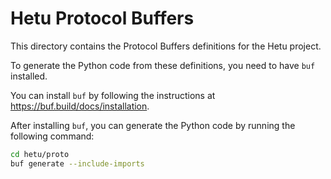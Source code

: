 # Hetu Protocol Buffers

This directory contains the Protocol Buffers definitions for the Hetu project.

To generate the Python code from these definitions, you need to have `buf` installed.

You can install `buf` by following the instructions at https://buf.build/docs/installation.

After installing `buf`, you can generate the Python code by running the following command:

```bash
cd hetu/proto
buf generate --include-imports
```